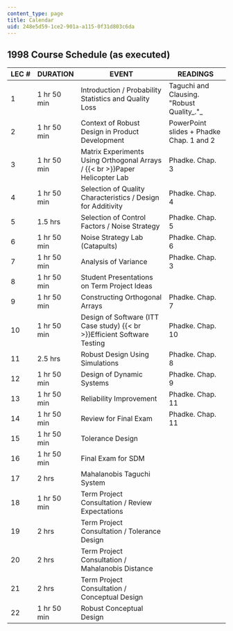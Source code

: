 ```yaml
---
content_type: page
title: Calendar
uid: 248e5d59-1ce2-901a-a115-0f31d803c6da
---
```


1998 Course Schedule (as executed)
----------------------------------

| LEC # | DURATION | EVENT | READINGS |
| --- | --- | --- | --- |
| 1 | 1 hr 50 min | Introduction / Probability Statistics and Quality Loss | Taguchi and Clausing. "Robust Quality_."_ |
| 2 | 1 hr 50 min | Context of Robust Design in Product Development | PowerPoint slides + Phadke Chap. 1 and 2 |
| 3 | 1 hr 50 min | Matrix Experiments Using Orthogonal Arrays /  {{< br >}}Paper Helicopter Lab | Phadke. Chap. 3 |
| 4 | 1 hr 50 min | Selection of Quality Characteristics / Design for Additivity | Phadke. Chap. 4 |
| 5 | 1.5 hrs | Selection of Control Factors / Noise Strategy | Phadke. Chap. 5 |
| 6 | 1 hr 50 min | Noise Strategy Lab (Catapults) | Phadke. Chap. 6 |
| 7 | 1 hr 50 min | Analysis of Variance | Phadke. Chap. 3 |
| 8 | 1 hr 50 min | Student Presentations on Term Project Ideas |  |
| 9 | 1 hr 50 min | Constructing Orthogonal Arrays | Phadke. Chap. 7 |
| 10 | 1 hr 50 min | Design of Software (ITT Case study)  {{< br >}}Efficient Software Testing | Phadke. Chap. 10 |
| 11 | 2.5 hrs | Robust Design Using Simulations | Phadke. Chap. 8 |
| 12 | 1 hr 50 min | Design of Dynamic Systems | Phadke. Chap. 9 |
| 13 | 1 hr 50 min | Reliability Improvement | Phadke. Chap. 11 |
| 14 | 1 hr 50 min | Review for Final Exam | Phadke. Chap. 11 |
| 15 | 1 hr 50 min | Tolerance Design |  |
| 16 | 1 hr 50 min | Final Exam for SDM |  |
| 17 | 2 hrs | Mahalanobis Taguchi System |  |
| 18 | 1 hr 50 min | Term Project Consultation / Review Expectations |  |
| 19 | 2 hrs | Term Project Consultation / Tolerance Design |  |
| 20 | 2 hrs | Term Project Consultation / Mahalanobis Distance |  |
| 21 | 2 hrs | Term Project Consultation / Conceptual Design |  |
| 22 | 1 hr 50 min | Robust Conceptual Design |
